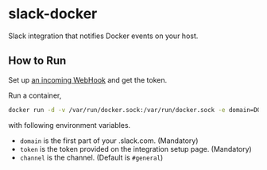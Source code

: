 # slack-docker

Slack integration that notifies Docker events on your host.


## How to Run

Set up [an incoming WebHook](https://my.slack.com/services/new/incoming-webhook) and get the token.

Run a container,

```sh
docker run -d -v /var/run/docker.sock:/var/run/docker.sock -e domain=DOMAIN -e token=TOKEN -e channel=#infra int128/slack-docker
```

with following environment variables.

* `domain` is the first part of your .slack.com. (Mandatory)
* `token` is the token provided on the integration setup page. (Mandatory)
* `channel` is the channel. (Default is `#general`)

